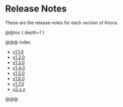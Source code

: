 # Release Notes

These are the release notes for each version of Knora.

@@toc { depth=1 }

@@@ index

* [v1.1.0](v1.1.0.md)
* [v1.2.0](v1.2.0.md)
* [v1.3.0](v1.3.0.md)
* [v1.4.0](v1.4.0.md)
* [v1.5.0](v1.5.0.md)
* [v1.6.0](v1.6.0.md)
* [v1.7.0](v1.7.0.md)
* [v2.x.x](v2.x.x.md)

@@@
